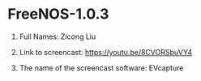# FreeNOS-1.0.3

1. Full Names: Zicong Liu

2. Link to screencast:  https://youtu.be/8CVORSbuVY4

3. The name of the screencast software: EVcapture
